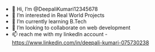 - 👋 Hi, I’m @DeepaliKumari12345678
- 👀 I’m interested in Real World Projects
- 🌱 I’m currently learning B.Tech
- 💞️ I’m looking to collaborate on web development 
- 📫 reach me with my linkedln account - https://www.linkedin.com/in/deepali-kumari-075730238
